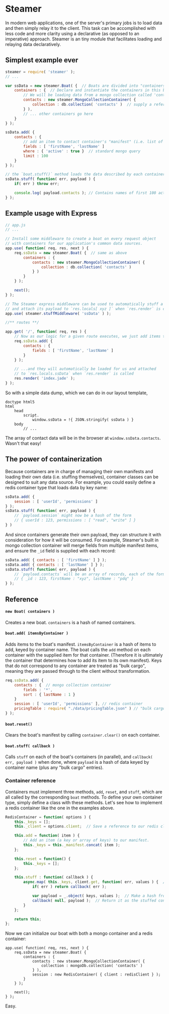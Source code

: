 
# Steamer

In modern web applications, one of the server's primary jobs is to load data and then simply relay it to the client. This task can be accomplished with less code and more clarity using a declarative (as opposed to an imperative) approach. Steamer is an tiny module that facilitates loading and relaying data declaratively.

## Simplest example ever
```javascript
steamer = require( 'steamer' );
// ...

var ssData = new steamer.Boat( {  // Boats are divided into "containers" that hold data.
	containers : {  // Declare and instantiate the containers in this boat.
		// We will be loading data from a mongo collection called 'contacts'.
		contacts : new steamer.MongoCollectionContainer( {
			collection : db.collection( 'contacts' )  // supply a reference to the collection
		} ),
		// ... other containers go here
	}
} );

ssData.add( {
	contacts : {
		// add an item to contact container's "manifest" (i.e. list of contents)
		fields : [ 'firstName', 'lastName' ]
		where : { 'active' : true }  // standard mongo query
		limit : 100
	}
} );

// the `boat.stuff()` method loads the data described by each container's manifest
ssData.stuff( function( err, payload ) {
	if( err ) throw err;

	console.log( payload.contacts ); // Contains names of first 100 active contacts
} );
```

## Example usage with Express

```javascript
// app.js
// ...

// Install some middleware to create a boat on every request object
// with containers for our application's common data sources.
app.use( function( req, res, next ) {
	req.ssData = new steamer.Boat( {  // same as above
		containers : {
			contacts : new steamer.MongoCollectionContainer( {
				collection : db.collection( 'contacts' )
			} )
		}
	} );

	next();
} );

// The Steamer express middleware can be used to automatically stuff a boat at req[ xyz ]
// and attach its payload to `res.locals[ xyz ]` when `res.render` is called.
app.use( steamer.stuffMiddleware( 'ssData' ) );

//** routes **/

app.get( '/', function( req, res ) {
	// Now as our logic for a given route executes, we just add items to our boat's manifest...
	req.ssData.add( {
		contacts : {
			fields : [ 'firstName', 'lastName' ]
		}
	} );

	// ...and they will automatically be loaded for us and attached
	// to `res.locals.ssData` when `res.render` is called
	res.render( 'index.jade' );
} );
```
So with a simple data dump, which we can do in our layout template,
```jade
doctype html5
html
	head
		script.
			window.ssData = !{ JSON.stringify( ssData ) }
	body
		// ...
```

The array of contact data will be in the browser at `window.ssData.contacts`. Wasn't that easy!

## The power of containerization

Because containers are in charge of managing their own manifests and loading their own data (i.e. stuffing themselves), container classes can be designed to suit any data source. For example, you could easily define a redis container type that loads data by key name:
```javascript
ssData.add( {
	session : [ 'userId', 'permissions' ]
} );
ssData.stuff( function( err, payload ) {
	// `payload.session` might now be a hash of the form
	// { userId : 123, permissions : [ "read", "write" ] }
} )
```
And since containers generate their own payload, they can structure it with consideration for how it will be consumed. For example, Steamer's built in mongo collection container will merge fields from multiple manifest items, and ensure the `_id` field is supplied with each record:
```javascript
ssData.add( { contacts : [ 'firstName' ] } );
ssData.add( { contacts : [ 'lastName' ] } );
ssData.stuff( function( err, payload ) {
	// `payload.contacts` will be an array of records, each of the form
	// { _id : 123, firstName : "xyz", lastName : "pdq" }
} );
```

## Reference

#### `new Boat( containers )`

Creates a new boat. `containers` is a hash of named containers.

#### `boat.add( itemsByContainer )`

Adds items to the boat's manifest. `itemsByContainer` is a hash of items to add, keyed by container name. The boat calls the `add` method on each container with the supplied item for that container. (Therefore it is ultimately the container that determines how to add its item to its own manifest). Keys that do not correspond to any container are treated as "bulk cargo", meaning they are passed through to the client without transformation.

```javascript
req.ssData.add( {
	contacts : {  // mongo collection container
		fields : '*',
		sort : { lastName : 1 }
	}
	session : [ 'userId', 'permissions' ], // redis container
	pricingTable : require( "./data/pricingTable.json" ) // "bulk cargo"
} );
```

#### `boat.reset()`

Clears the boat's manifest by calling `container.clear()` on each container.

#### `boat.stuff( callback )`

Calls `stuff` on each of the boat's containers (in parallel), and `callback( err, payload )` when done, where `payload` is a hash of data keyed by container name (plus any "bulk cargo" entries).

### Container reference

Containers must implement three methods, `add`, `reset`, and `stuff`, which are all called by the corresponding `boat` methods. To define your own container type, simply define a class with these methods. Let's see how to implement a redis container like the one in the examples above.

```javascript
RedisContainer = function( options ) {
	this._keys = [];
	this._client = options.client;  // Save a reference to our redis client.

	this.add = function( item ) {
		// Add an item (a key or array of keys) to our manifest.
		this._keys = this._manifest.concat( item );
	};

	this.reset = function() {
		this._keys = [];
	};

	this.stuff : function( callback ) {
		async.map( this._keys, client.get, function( err, values ) {  // Get values from redis.
			if( err ) return callback( err );

			var payload = _.object( keys, values );  // Make a hash from our keys + values.
			callback( null, payload );  // Return it as the stuffed contents of this container.
		}
	};

	return this;
};
```
Now we can initialize our boat with both a mongo container and a redis container:
```
app.use( function( req, res, next ) {
	req.ssData = new steamer.Boat( {
		containers : {
			contacts : new steamer.MongoCollectionContainer( {
				collection : mongoDb.collection( 'contacts' )
			} ),
			session : new RedisContainer( { client : redisClient } );
		}
	} );

	next();
} );
```

Easy.
